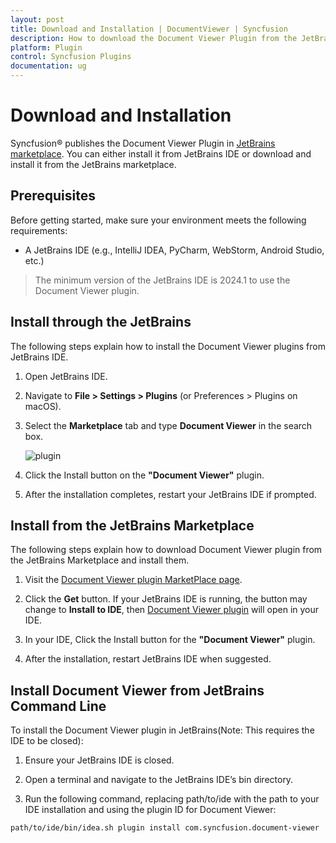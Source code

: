 ```yaml
---
layout: post
title: Download and Installation | DocumentViewer | Syncfusion
description: How to download the Document Viewer Plugin from the JetBrains marketplace site and from the plugins View tab.
platform: Plugin
control: Syncfusion Plugins
documentation: ug
---
```


# Download and Installation

Syncfusion® publishes the Document Viewer Plugin in [JetBrains marketplace](https://marketplace.visualstudio.com/items?itemName=SyncfusionInc.Document-Viewer-VSCode-plugins). You can either install it from JetBrains IDE or download and install it from the JetBrains marketplace.

## Prerequisites

Before getting started, make sure your environment meets the following requirements:

* A JetBrains IDE (e.g., IntelliJ IDEA, PyCharm, WebStorm, Android Studio, etc.)

 > The minimum version of the JetBrains IDE is 2024.1 to use the Document Viewer plugin.


## Install through the JetBrains

The following steps explain how to install the Document Viewer plugins from JetBrains IDE.

1. Open JetBrains IDE.

2. Navigate to **File > Settings > Plugins** (or Preferences > Plugins on macOS).

3. Select the **Marketplace** tab and type **Document Viewer** in the search box.

     ![plugin](images/pluginsView.png)

4. Click the Install button on the **"Document Viewer"** plugin.

5. After the installation completes, restart your JetBrains IDE if prompted.


## Install from the JetBrains Marketplace

The following steps explain how to download Document Viewer plugin from the JetBrains Marketplace and install them.

1. Visit the [Document Viewer plugin MarketPlace page](https://mark..).

2. Click the **Get** button. If your JetBrains IDE is running, the button may change to **Install to IDE**, then [Document Viewer plugin](https://marketplace..) will open in your IDE.

3. In your IDE, Click the Install button for the **"Document Viewer"** plugin.

4. After the installation, restart JetBrains IDE when suggested.

## Install Document Viewer from JetBrains Command Line

To install the Document Viewer plugin in JetBrains(Note: This requires the IDE to be closed):

1. Ensure your JetBrains IDE is closed.

2. Open a terminal and navigate to the JetBrains IDE’s bin directory.

3. Run the following command, replacing path/to/ide with the path to your IDE installation and using the plugin ID for Document Viewer:

```
path/to/ide/bin/idea.sh plugin install com.syncfusion.document-viewer
```